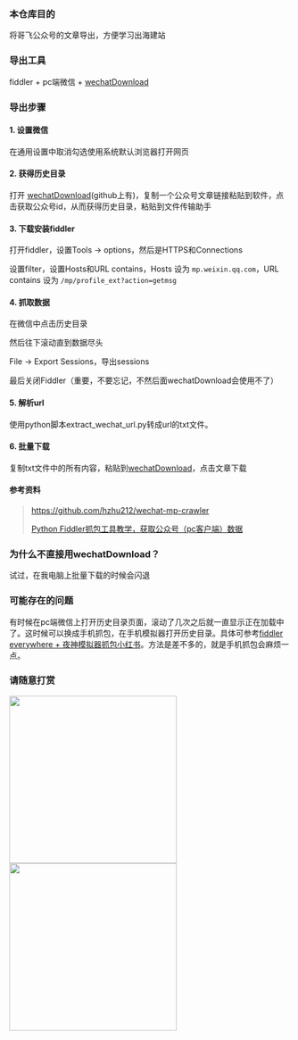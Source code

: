 ### 本仓库目的

将哥飞公众号的文章导出，方便学习出海建站

### 导出工具

fiddler + pc端微信 + [wechatDownload](https://github.com/qiye45/wechatDownload)


### 导出步骤

#### 1. 设置微信

在通用设置中取消勾选使用系统默认浏览器打开网页

#### 2. 获得历史目录

打开 [wechatDownload](https://github.com/qiye45/wechatDownload)(github上有)，复制一个公众号文章链接粘贴到软件，点击获取公众号id，从而获得历史目录，粘贴到文件传输助手

#### 3. 下载安装fiddler

打开fiddler，设置Tools -> options，然后是HTTPS和Connections

设置filter，设置Hosts和URL contains，Hosts 设为 `mp.weixin.qq.com`，URL contains 设为 `/mp/profile_ext?action=getmsg`

#### 4. 抓取数据

在微信中点击历史目录

然后往下滚动直到数据尽头

File -> Export Sessions，导出sessions

最后关闭Fiddler（重要，不要忘记，不然后面wechatDownload会使用不了）

#### 5. 解析url

使用python脚本extract_wechat_url.py转成url的txt文件。

#### 6. 批量下载

复制txt文件中的所有内容，粘贴到[wechatDownload](https://github.com/qiye45/wechatDownload)，点击文章下载

#### 参考资料

> https://github.com/hzhu212/wechat-mp-crawler
>
> [Python Fiddler抓包工具教学，获取公众号（pc客户端）数据](https://cloud.tencent.com/developer/article/2236195)

### 为什么不直接用wechatDownload？

试过，在我电脑上批量下载的时候会闪退

### 可能存在的问题

有时候在pc端微信上打开历史目录页面，滚动了几次之后就一直显示正在加载中了。这时候可以换成手机抓包，在手机模拟器打开历史目录。具体可参考[fiddler everywhere + 夜神模拟器抓包小红书](https://juejin.cn/post/7186501682396659749)。方法是差不多的，就是手机抓包会麻烦一点。

### 请随意打赏

<img src="https://cdn.mundane.ink/202406292004494.jpg" width="300px" /><img src="https://cdn.mundane.ink/202406292004272.png" width="300px" />
